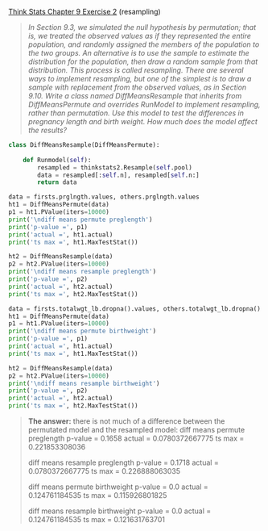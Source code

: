 [Think Stats Chapter 9 Exercise 2](http://greenteapress.com/thinkstats2/html/thinkstats2010.html#toc90) (resampling)

>_In Section 9.3, we simulated the null hypothesis by permutation; that is, we treated the observed values as if they represented the entire population, and randomly assigned the members of the population to the two groups. 
>An alternative is to use the sample to estimate the distribution for the population, then draw a random sample from that distribution. This process is called resampling. There are several ways to implement resampling, but one of the simplest is to draw a sample with replacement from the observed values, as in Section 9.10. 
>Write a class named DiffMeansResample that inherits from DiffMeansPermute and overrides RunModel to implement resampling, rather than permutation. Use this model to test the differences in pregnancy length and birth weight. How much does the model affect the results?_

```python
class DiffMeansResample(DiffMeansPermute):
    
    def Runmodel(self):
        resampled = thinkstats2.Resample(self.pool)
        data = resampled[:self.n], resampled[self.n:]
        return data

data = firsts.prglngth.values, others.prglngth.values
ht1 = DiffMeansPermute(data)
p1 = ht1.PValue(iters=10000)
print('\ndiff means permute preglength')
print('p-value =', p1)
print('actual =', ht1.actual)
print('ts max =', ht1.MaxTestStat())

ht2 = DiffMeansResample(data)
p2 = ht2.PValue(iters=10000)
print('\ndiff means resample preglength')
print('p-value =', p2)
print('actual =', ht2.actual)
print('ts max =', ht2.MaxTestStat())

data = firsts.totalwgt_lb.dropna().values, others.totalwgt_lb.dropna().values
ht1 = DiffMeansPermute(data)
p1 = ht1.PValue(iters=10000)
print('\ndiff means permute birthweight')
print('p-value =', p1)
print('actual =', ht1.actual)
print('ts max =', ht1.MaxTestStat())

ht2 = DiffMeansResample(data)
p2 = ht2.PValue(iters=10000)
print('\ndiff means resample birthweight')
print('p-value =', p2)
print('actual =', ht2.actual)
print('ts max =', ht2.MaxTestStat())
```

>**The answer:** there is not much of a difference between the permutated model and the resampled model:
>diff means permute preglength 
>p-value = 0.1658 
>actual = 0.0780372667775 
>ts max = 0.221853308036 
> 
>diff means resample preglength 
>p-value = 0.1718 
>actual = 0.0780372667775 
>ts max = 0.226888063035 
> 
>diff means permute birthweight 
>p-value = 0.0 
>actual = 0.124761184535 
>ts max = 0.115926801825 
> 
>diff means resample birthweight 
>p-value = 0.0 
>actual = 0.124761184535 
>ts max = 0.121631763701 


